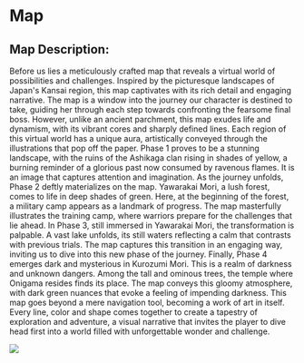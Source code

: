 # Map

## Map Description:

<p>
Before us lies a meticulously crafted map that reveals a virtual world of possibilities and challenges. Inspired by the picturesque landscapes of Japan's Kansai region, this map captivates with its rich detail and engaging narrative. The map is a window into the journey our character is destined to take, guiding her through each step towards confronting the fearsome final boss. However, unlike an ancient parchment, this map exudes life and dynamism, with its vibrant cores and sharply defined lines. Each region of this virtual world has a unique aura, artistically conveyed through the illustrations that pop off the paper. Phase 1 proves to be a stunning landscape, with the ruins of the Ashikaga clan rising in shades of yellow, a burning reminder of a glorious past now consumed by ravenous flames. It is an image that captures attention and imagination. As the journey unfolds, Phase 2 deftly materializes on the map. Yawarakai Mori, a lush forest, comes to life in deep shades of green. Here, at the beginning of the forest, a military camp appears as a landmark of progress. The map masterfully illustrates the training camp, where warriors prepare for the challenges that lie ahead. In Phase 3, still immersed in Yawarakai Mori, the transformation is palpable. A vast lake unfolds, its still waters reflecting a calm that contrasts with previous trials. The map captures this transition in an engaging way, inviting us to dive into this new phase of the journey. Finally, Phase 4 emerges dark and mysterious in Kurozumi Mori. This is a realm of darkness and unknown dangers. Among the tall and ominous trees, the temple where Onigama resides finds its place. The map conveys this gloomy atmosphere, with dark green nuances that evoke a feeling of impending darkness. This map goes beyond a mere navigation tool, becoming a work of art in itself. Every line, color and shape comes together to create a tapestry of exploration and adventure, a visual narrative that invites the player to dive head first into a world filled with unforgettable wonder and challenge.
</p>

<image src="https://github.com/AJUMP-Corp/UxO-Beta/blob/ambience/maps/mapa_global_final.png">
